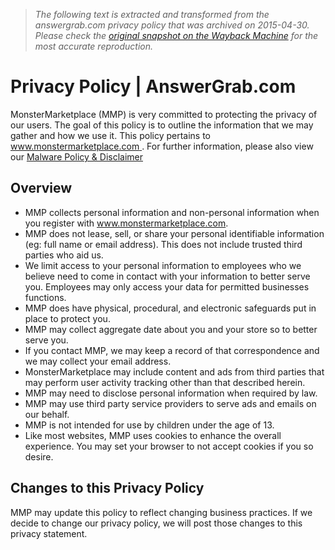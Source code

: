 > *The following text is extracted and transformed from the answergrab.com privacy policy that was archived on 2015-04-30. Please check the [original snapshot on the Wayback Machine](https://web.archive.org/web/20150430001418id_/http%3A//www.answergrab.com/privacy-policy) for the most accurate reproduction.*

# Privacy Policy | AnswerGrab.com

MonsterMarketplace (MMP) is very committed to protecting the privacy of our users. The goal of this policy is to outline the information that we may gather and how we use it. This policy pertains to [www.monstermarketplace.com ](http://www.monstermarketplace.com/). For further information, please also view our [Malware Policy & Disclaimer](https://web.archive.org/malware-policy-and-disclaimer)

## Overview

  * MMP collects personal information and non-personal information when you register with www.monstermarketplace.com.
  * MMP does not lease, sell, or share your personal identifiable information (eg: full name or email address). This does not include trusted third parties who aid us.
  * We limit access to your personal information to employees who we believe need to come in contact with your information to better serve you. Employees may only access your data for permitted businesses functions.
  * MMP does have physical, procedural, and electronic safeguards put in place to protect you.
  * MMP may collect aggregate date about you and your store so to better serve you.
  * If you contact MMP, we may keep a record of that correspondence and we may collect your email address.
  * MonsterMarketplace may include content and ads from third parties that may perform user activity tracking other than that described herein.
  * MMP may need to disclose personal information when required by law.
  * MMP may use third party service providers to serve ads and emails on our behalf.
  * MMP is not intended for use by children under the age of 13.
  * Like most websites, MMP uses cookies to enhance the overall experience. You may set your browser to not accept cookies if you so desire. 



## Changes to this Privacy Policy

MMP may update this policy to reflect changing business practices. If we decide to change our privacy policy, we will post those changes to this privacy statement.

